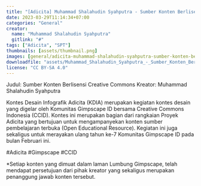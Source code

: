 ```yaml
---
title: "[Adicita] Muhammad Shalahudin Syahputra - Sumber Konten Berlisensi Creative Commons"
date: 2023-03-29T11:14:34+07:00
categories: "General"
creator: 
  name: "Muhammad Shalahudin Syahputra"
  gitlink: "#"
tags: ["Adicita", "SPT"]
thumbnails: [assets/thumbnail.png]
images: [general/adicita-muhammad-shalahudin-syahputra-sumber-konten-berlisensi-creative-commons/assets/thumbnail.png]
downloadfile: "assets/Muhammad_Shalahudin_Syahputra_-_Sumber_Konten_Berlisensi_Creative_Commons.zip"
license: "CC BY-SA 4.0"
---
```

Judul: Sumber Konten Berlisensi Creative Commons
Kreator: Muhammad Shalahudin Syahputra


<!--more-->


Kontes Desain Infografik Adicita (KDIA) merupakan kegiatan kontes desain yang digelar oleh Komunitas Gimpscape ID bersama Creative Commons Indonesia (CCID). Kontes ini merupakan bagian dari rangkaian Proyek Adicita yang bertujuan untuk mengampanyekan konten sumber pembelajaran terbuka (Open Educational Resource). Kegiatan ini juga sekaligus untuk merayakan ulang tahun ke-7 Komunitas Gimpscape ID pada bulan Februari ini.

#Adicita #Gimpscape #CCID

*Setiap konten yang dimuat dalam laman Lumbung Gimpscape, telah mendapat persetujuan dari pihak kreator yang sekaligus merupakan penanggung jawab konten tersebut.
